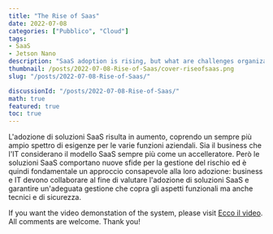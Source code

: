 ```yaml
---
title: "The Rise of Saas"
date: 2022-07-08
categories: ["Pubblico", "Cloud"]
tags:
- SaaS
- Jetson Nano
description: "SaaS adoption is rising, but what are challenges organizations need to consider?"
thumbnail: /posts/2022-07-08-Rise-of-Saas/cover-riseofsaas.png
slug: "/posts/2022-07-08-Rise-of-Saas/"

discussionId: "/posts/2022-07-08-Rise-of-Saas/"
math: true
featured: true
toc: true
---
```



L'adozione di soluzioni SaaS risulta in aumento, coprendo un sempre più ampio spettro di esigenze per le varie funzioni aziendali. Sia il business che l'IT considerano il modello SaaS sempre più come un accelleratore. Però le soluzioni SaaS comportano nuove sfide per la gestione del rischio ed è quindi fondamentale un approccio consapevole alla loro adozione: business e IT devono collaborare al fine di valutare l'adozione di soluzioni SaaS e garantire un'adeguata gestione che copra gli aspetti funzionali ma anche tecnici e di sicurezza.

If you want the video demonstation of the system, please visit [Ecco il video](https://owncloud.imolinfo.it/index.php/login?redirect_url=/index.php/f/1330928). All comments are welcome. Thank you!

